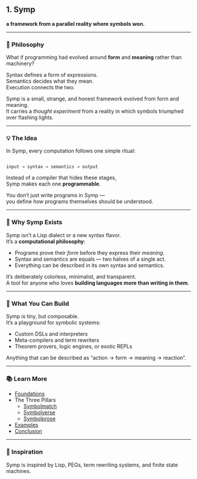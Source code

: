 ## 1. Symp

**a framework from a parallel reality where symbols won.**

---

### 🔮 Philosophy

What if programming had evolved around **form** and **meaning** rather than machinery?

Syntax defines a form of expressions.  
Semantics decides what they mean.  
Execution connects the two.

Symp is a small, strange, and honest framework evolved from form and meaning.  
It carries a *thought experiment* from a reality in which symbols triumphed over flashing lights.

---

### 💡 The Idea

In Symp, every computation follows one simple ritual:

```

input → syntax → semantics → output

````

Instead of a compiler that hides these stages,  
Symp makes each one **programmable**.

You don’t just write programs in Symp —  
you define *how* programs themselves should be understood.

---

### 🧠 Why Symp Exists

Symp isn’t a Lisp dialect or a new syntax flavor.  
It’s a **computational philosophy**:

* Programs prove their *form* before they express their *meaning*.
* Syntax and semantics are equals — two halves of a single act.
* Everything can be described in its own syntax and semantics.

It’s deliberately colorless, minimalist, and transparent.  
A tool for anyone who loves **building languages more than writing in them**.

---

### 🚀 What You Can Build

Symp is tiny, but composable.  
It’s a playground for symbolic systems:

* Custom DSLs and interpreters
* Meta-compilers and term rewriters
* Theorem provers, logic engines, or exotic REPLs

Anything that can be described as “action → form → meaning → reaction”.

---

### 📚 Learn More

* [Foundations](docs/foundations.md)
* The Three Pillars
  * [Symbolmatch](docs/symbolmatch.md)
  * [Symbolverse](docs/symbolverse.md)
  * [Symbolprose](docs/symbolprose.md)
* [Examples](docs/examples.md)
* [Conclusion](docs/conclusion.md)

---

### 🖤 Inspiration

Symp is inspired by Lisp, PEGs, term rewriting systems, and finite state machines.

